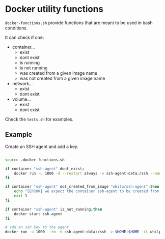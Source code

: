 # Docker utility functions

`docker-functions.sh` provide functions that are meant to be used in bash conditions.

It can check if one:

- container...
    + exist
    + dont exist
    + is running
    + is not running
    + was created from a given image name
    + was not created from a given image name
- network...
    + exist
    + dont exist
- volume...
    + exist
    + dont exist

Check the `tests.sh` for examples.

## Example

Create an SSH agent and add a key.

```bash

source .docker-functions.sh

if container "ssh-agent" dont_exist;
    docker run -u 1000 -d --restart always -v ssh-agent-data:/ssh --name=ssh-agent whilp/ssh-agent
fi

if container "ssh-agent" not_created_from_image "whilp/ssh-agent";then
    echo "[ERROR] we expect the container ssh-agent to be created from the whilp/ssh-agent image"
    exit 1
fi

if container "ssh-agent" is_not_running;then
    docker start ssh-agent
fi

# add an ssh key to the agent
docker run -u 1000 --rm -v ssh-agent-data:/ssh -v $HOME:$HOME -it whilp/ssh-agent:latest ssh-add $HOME/.ssh/id_rsa
```
